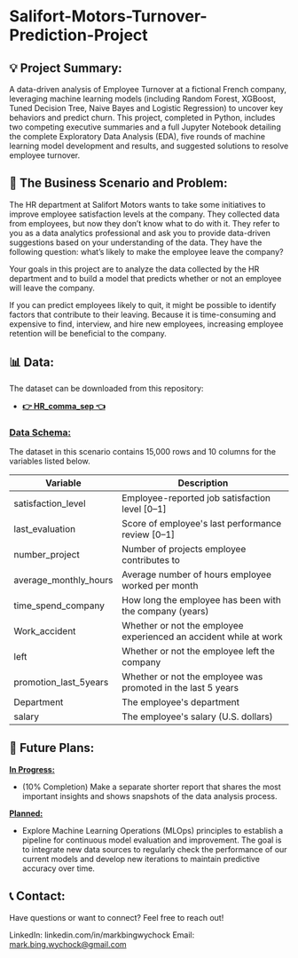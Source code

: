 # Salifort-Motors-Turnover-Prediction-Project

## 💡 Project Summary:

A data-driven analysis of Employee Turnover at a fictional French company, leveraging machine learning models (including Random Forest, XGBoost, Tuned Decision Tree, Naive Bayes and Logistic Regression) to uncover key behaviors and predict churn. This project, completed in Python, includes two competing executive summaries and a full Jupyter Notebook detailing the complete Exploratory Data Analysis (EDA), five rounds of machine learning model development and results, and suggested solutions to resolve employee turnover.

## 📰 The Business Scenario and Problem:

The HR department at Salifort Motors wants to take some initiatives to improve employee satisfaction levels at the company. They collected data from employees, but now they don’t know what to do with it. They refer to you as a data analytics professional and ask you to provide data-driven suggestions based on your understanding of the data. They have the following question: what’s likely to make the employee leave the company?

Your goals in this project are to analyze the data collected by the HR department and to build a model that predicts whether or not an employee will leave the company.

If you can predict employees likely to quit, it might be possible to identify factors that contribute to their leaving. Because it is time-consuming and expensive to find, interview, and hire new employees, increasing employee retention will be beneficial to the company.

## 📊 Data:

The dataset can be downloaded from this repository:
* [**👉 HR_comma_sep 👈**](https://github.com/Mark-Bing-Wychock/Salifort-Motors-Turnover-Prediction-Project/blob/main/HR_comma_sep.csv)

### **<ins>Data Schema:</ins>**
The dataset in this scenario contains 15,000 rows and 10 columns for the variables listed below.

| Variable | Description |
|---|---|
| satisfaction_level | Employee-reported job satisfaction level [0–1] |
| last_evaluation | Score of employee's last performance review [0–1] |
| number_project | Number of projects employee contributes to |
| average_monthly_hours | Average number of hours employee worked per month |
| time_spend_company | How long the employee has been with the company (years) |
| Work_accident | Whether or not the employee experienced an accident while at work |
| left | Whether or not the employee left the company |
| promotion_last_5years | Whether or not the employee was promoted in the last 5 years |
| Department | The employee's department |
| salary | The employee's salary (U.S. dollars) |

## 🚀 **Future Plans:**

**<ins>In Progress:</ins>**
* (10% Completion) Make a separate shorter report that shares the most important insights and shows snapshots of the data analysis process.

**<ins>Planned:</ins>**
* Explore Machine Learning Operations (MLOps) principles to establish a pipeline for continuous model evaluation and improvement. The goal is to integrate new data sources to regularly check the performance of our current models and develop new iterations to maintain predictive accuracy over time.

## 📞 Contact:

Have questions or want to connect? Feel free to reach out!

LinkedIn: linkedin.com/in/markbingwychock
Email: mark.bing.wychock@gmail.com
